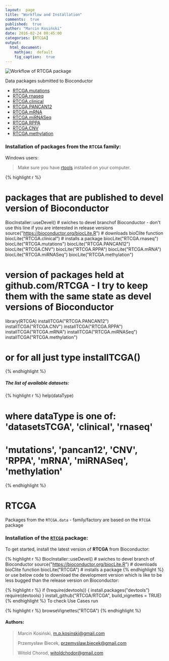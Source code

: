 ```yaml
---
layout:  page
title: "Workflow and Installation"
comments:  true
published:  true
author: "Marcin Kosiński"
date: 2016-02-24 00:45:00
categories: [RTCGA]
output:
  html_document:
    mathjax:  default
    fig_caption:  true
---
```





![Workflow of RTCGA package](https://raw.githubusercontent.com/RTCGA/RTCGA/master/RTCGA_workflow_ver3.png)


Data packages submitted to Bioconductor

- [RTCGA.mutations](http://bioconductor.org/packages/3.2/data/experiment/html/RTCGA.mutations.html)
- [RTCGA.rnaseq](http://bioconductor.org/packages/3.2/data/experiment/html/RTCGA.rnaseq.html)
- [RTCGA.clinical](http://bioconductor.org/packages/3.2/data/experiment/html/RTCGA.clinical.html)
- [RTCGA.PANCAN12](http://bioconductor.org/packages/RTCGA.PANCAN12/)
- [RTCGA.mRNA](http://bioconductor.org/packages/RTCGA.mRNA/)
- [RTCGA.miRNASeq](http://bioconductor.org/packages/RTCGA.miRNASeq/)
- [RTCGA.RPPA](http://bioconductor.org/packages/RTCGA.RPPA/)
- [RTCGA.CNV](http://bioconductor.org/packages/RTCGA.CNV/)
- [RTCGA.methylation](http://bioconductor.org/packages/RTCGA.methylation/)


### Installation of packages from the `RTCGA` family: 

Windows users:
> Make sure you have [rtools](http://cran.r-project.org/bin/windows/Rtools/) installed on your computer.


{% highlight r %}
# packages that are published to devel version of Bioconductor
BiocInstaller::useDevel() # swiches to devel branchof Bioconductor - don't use this line if you are interested in release versions
source("https://bioconductor.org/biocLite.R") # downloads bioClite function
biocLite("RTCGA.clinical") # installs a package
biocLite("RTCGA.rnaseq")
biocLite("RTCGA.mutations")
biocLite("RTCGA.PANCAN12")
biocLite("RTCGA.CNV")
biocLite("RTCGA.RPPA")
biocLite("RTCGA.mRNA")
biocLite("RTCGA.miRNASeq")
biocLite("RTCGA.methylation")


# version of packages held at github.com/RTCGA - I try to keep them with the same state as devel versions of Bioconductor
library(RTCGA)
installTCGA("RTCGA.PANCAN12")
installTCGA("RTCGA.CNV")
installTCGA("RTCGA.RPPA")
installTCGA("RTCGA.mRNA")
installTCGA("RTCGA.miRNASeq")
installTCGA("RTCGA.methylation")
# or for all just type installTCGA()
{% endhighlight %}

<h5> The list of available datasets: </h5>

{% highlight r %}
help(dataType)
# where dataType is one of: 'datasetsTCGA', 'clinical', 'rnaseq'
# 'mutations', 'pancan12', 'CNV', 'RPPA', 'mRNA', 'miRNASeq', 'methylation'
{% endhighlight %}

# RTCGA

Packages from the `RTCGA.data` - family/factory are based on the `RTCGA` package


### Installation of the [`RTCGA`](https://github.com/RTCGA/RTCGA) package: 
To get started, install the latest version of **RTCGA** from Bioconductor:


{% highlight r %}
BiocInstaller::useDevel() # swiches to devel branch of Bioconductor
source("https://bioconductor.org/biocLite.R") # downloads bioClite function
biocLite("RTCGA") # installs a package
{% endhighlight %}
or use below code to download the development version which is like to be less bugged than the release version on Bioconductor:

{% highlight r %}
if (!require(devtools)) {
    install.packages("devtools")
    require(devtools)
}
install_github("RTCGA/RTCGA", build_vignettes = TRUE)
{% endhighlight %}
To check Use Cases run

{% highlight r %}
browseVignettes("RTCGA")
{% endhighlight %}


<h4> Authors: </h4>

>
> Marcin Kosiński, m.p.kosinski@gmail.com
>
> Przemysław Biecek, przemyslaw.biecek@gmail.com
>
> Witold Chorod, witoldchodor@gmail.com
>
